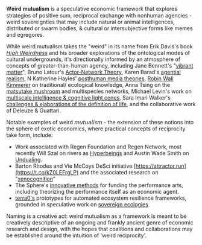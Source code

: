 𝐖𝐞𝐢𝐫𝐝 𝐦𝐮𝐭𝐮𝐚𝐥𝐢𝐬𝐦 is a speculative economic framework that explores strategies of positive sum, reciprocal exchange with nonhuman agencies - weird sovereignties that may include natural or animal intelligences, distributed or swarm bodies, & cultural or intersubjective forms like memes and egregores. 

While weird mutualism takes the "weird" in its name from Erik Davis's book [𝘏𝘪𝘨𝘩 𝘞𝘦𝘪𝘳𝘥𝘯𝘦𝘴𝘴](https://mitpress.mit.edu/9781907222870/high-weirdness/) and his broader explorations of the ontological modes of cultural undergrounds, it's directionally informed by an atmosphere of concepts of greater-than-human agency, including Jane Bennett's "[vibrant matter](https://www.paradigmtrilogy.com/assets/documents/issue-02/jane-banette--vibrant-matter.pdf)", Bruno Latour's [Actor-Network Theory](https://en.wikipedia.org/wiki/Actor–network_theory), Karen Barad's [agential realism](https://smartnightreadingroom.wordpress.com/wp-content/uploads/2013/05/meeting-the-universe-halfway.pdf), N Katherine Hayles' [posthuman media theories](https://dms484.wordpress.com/wp-content/uploads/2017/01/hayles-how-we-think.pdf), [Robin Wall Kimmerer](https://www.robinwallkimmerer.com/books) on traditional/ ecological knowledge, Anna Tsing on the [matsutake mushroom](https://press.princeton.edu/books/paperback/9780691220550/the-mushroom-at-the-end-of-the-world?srsltid=AfmBOorPAnpbloLRGMOOb_qN0FMooNqBlLwYVT9mBDgxZSNRu4BHZvzJ) and multispecies networks, Michael Levin's work on [multiscale intelligence & cognitive light cones](https://pmc.ncbi.nlm.nih.gov/articles/PMC6923654/), Sara Imari Walker's [challenges & elaborations of the definition of life](https://www.youtube.com/watch?v=BZiyt-tWieA), and the collaborative work of Deleuze & Guattari.

Notable examples of weird 𝘮𝘶𝘵𝘶𝘢𝘭𝘪𝘴𝘮 - the extension of these notions into the sphere of exotic economics, where practical concepts of reciprocity take form, include: 
- Work associated with Regen Foundation and Regen Network, most recently Will Szal on rivers as [Hyperbeings](https://medium.com/regen-network/hyperbeings-a6fc3c43ba1d) and Austin Wade Smith on [Undualing](https://mirror.xyz/austinwadesmith.eth/1wdm8BNkLJWnnzwshtYEmHYlHaXxRF3bLEt4y4-9OE8).
- Barton Rhodes and Vie McCoys DeSci initiative [https://attractor.run](https://t.co/kZ0LEFrgLP) and the associated research on "[xenocognition](https://t.co/bftDNwcea6)"
- The Sphere's [innovative methods](https://t.co/giZ8b5QSp4) for funding the performance arts, including theorizing the performance itself as an economic agent.
- [terra0's]([https://terra0.org) prototypes for automated ecosystem resilience frameworks, grounded in speculative work on [sovereign ecologies](https://terra0.org/assets/pdf/terra0_white_paper_2016.pdf).

Naming is a creative act: weird mutualism as a framework is meant to be creatively descriptive of an ongoing and frankly ancient genre of economic research and design, with the hopes that coalitions and collaborations may be established around the intuition of 'weird reciprocity'. 